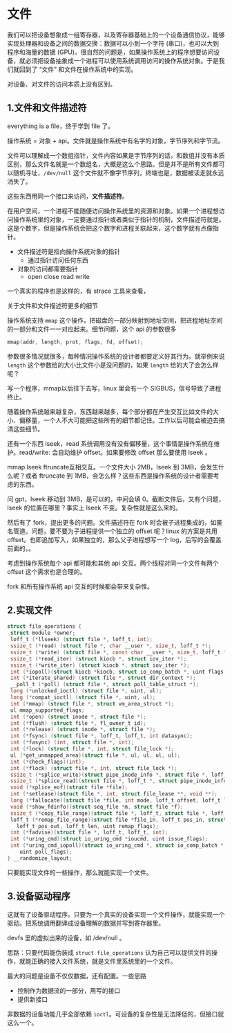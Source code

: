 
# 文件

我们可以把设备想象成一组寄存器，以及寄存器基础上的一个设备通信协议，能够实现处理器和设备之间的数据交换：数据可以小到一个字符 (串口)，也可以大到程序和海量的数据 (GPU)。很自然的问题是，如果操作系统上的程序想要访问设备，就必须把设备抽象成一个进程可以使用系统调用访问的操作系统对象。于是我们就回到了 “文件” 和文件在操作系统中的实现。

对设备、对文件的访问本质上没有区别。


## 1.文件和文件描述符

everything is a file，终于学到 file 了。

操作系统 = 对象 + api。文件就是操作系统中有名字的对象，字节序列和字节流。

文件可以理解成一个数组指针，文件内容如果是字节序列的话，和数组并没有本质区别，那么文件名就是一个数组名，大概是这么个思路。但是并不是所有文件都可以随机寻址，`/dev/null` 这个文件就不像字节序列，终端也是，数据被读走就永远消失了。

这些东西用同一个接口来访问，**文件描述符**。

在用户空间，一个进程不能随便访问操作系统里的资源和对象。如果一个进程想访问操作系统里的对象，一定要通过指针或者类似于指针的机制，文件描述符就是。这是个数字，但是操作系统会把这个数字和进程关联起来，这个数字就有点像指针。
- 文件描述符是指向操作系统对象的指针
  - 通过指针访问任何东西
- 对象的访问都需要指针
  - open close read write

一个真实的程序也是这样的，有 strace 工具来查看，


关于文件和文件描述符更多的细节

操作系统支持 `mmap` 这个操作，把磁盘的一部分映射到地址空间，把进程地址空间的一部分和文件一一对应起来。细节问题，这个 api 的参数很多

```c
mmap(addr, length, prot, flags, fd, offset);
```

参数很多情况就很多，每种情况操作系统的设计者都要定义好其行为。就举例来说 `length` 这个参数给的大小比文件小是没问题的，如果 `length` 给的大了会怎么样呢？

写一个程序，mmap以后往下去写，linux 里会有一个 SIGBUS，信号导致了进程终止。

随着操作系统越来越复杂，东西越来越多，每个部分都在产生交互比如文件的大小、偏移量，一个人不大可能把这些所有的细节都记住。工作以后可能会被迫去搞清这些细节。

还有一个东西 lseek，read 系统调用没有没有偏移量，这个事情是操作系统在维护。read/write: 会自动维护 offset。如果要修改 offset 那么要使用 lseek 。

mmap lseek ftruncate互相交互。一个文件大小 2MB，lseek 到 3MB，会发生什么呢？或者 ftruncate 到 1MB，会怎么样？这些东西是操作系统的设计者需要考虑的东西。

问 gpt，lseek 移动到 3MB，是可以的，中间会填 0。截断文件后，又有个问题，lseek 的位置在哪里？事实上 lseek 不变。复杂性就是这么来的。

然后有了 fork，提出更多的问题。文件描述符在 fork 时会被子进程集成的，如匿名管道。问题，要不要为子进程提供一个独立的 offset 呢？linux 的方案是共用 offset。也即追加写入，如果独立的，那么父子进程想写一个 log，后写的会覆盖前面的，。

考虑到操作系统每个 api 都可能和其他 api 交互。两个线程对同一个文件有两个 offset 这个需求也是合理的。

fork 和所有操作系统 api 交互的时候都会带来复杂性。


## 2.实现文件


```c
struct file_operations {
 struct module *owner;
 loff_t (*llseek) (struct file *, loff_t, int);
 ssize_t (*read) (struct file *, char __user *, size_t, loff_t *);
 ssize_t (*write) (struct file *, const char __user *, size_t, loff_t *);
 ssize_t (*read_iter) (struct kiocb *, struct iov_iter *);
 ssize_t (*write_iter) (struct kiocb *, struct iov_iter *);
 int (*iopoll)(struct kiocb *kiocb, struct io_comp_batch *, uint flags);
 int (*iterate_shared) (struct file *, struct dir_context *);
 __poll_t (*poll) (struct file *, struct poll_table_struct *);
 long (*unlocked_ioctl) (struct file *, uint, ul);
 long (*compat_ioctl) (struct file *, uint, ul);
 int (*mmap) (struct file *, struct vm_area_struct *);
 ul mmap_supported_flags;
 int (*open) (struct inode *, struct file *);
 int (*flush) (struct file *, fl_owner_t id);
 int (*release) (struct inode *, struct file *);
 int (*fsync) (struct file *, loff_t, loff_t, int datasync);
 int (*fasync) (int, struct file *, int);
 int (*lock) (struct file *, int, struct file_lock *);
 ul (*get_unmapped_area)(struct file *, ul, ul, ul, ul);
 int (*check_flags)(int);
 int (*flock) (struct file *, int, struct file_lock *);
 ssize_t (*splice_write)(struct pipe_inode_info *, struct file *, loff_t *, size_t, uint);
 ssize_t (*splice_read)(struct file *, loff_t *, struct pipe_inode_info *, size_t, uint);
 void (*splice_eof)(struct file *file);
 int (*setlease)(struct file *, int, struct file_lease **, void **);
 long (*fallocate)(struct file *file, int mode, loff_t offset, loff_t len);
 void (*show_fdinfo)(struct seq_file *m, struct file *f);
 ssize_t (*copy_file_range)(struct file *, loff_t, struct file *, loff_t, size_t, uint);
 loff_t (*remap_file_range)(struct file *file_in, loff_t pos_in, struct file *file_out,
   loff_t pos_out, loff_t len, uint remap_flags);
 int (*fadvise)(struct file *, loff_t, loff_t, int);
 int (*uring_cmd)(struct io_uring_cmd *ioucmd, uint issue_flags);
 int (*uring_cmd_iopoll)(struct io_uring_cmd *, struct io_comp_batch *,
    uint poll_flags);
} __randomize_layout;
```

只要能实现文件的一些操作，那么就能实现一个文件。

## 3.设备驱动程序

这就有了设备驱动程序。只要为一个真实的设备实现一个文件操作，就能实现一个驱动。把系统调用翻译成设备理解的数据并写到寄存器里。

devfs 里的虚拟出来的设备，如 /dev/null 。

思路：只要代码能伪装成 `struct file_operations` 认为自己可以提供文件的操作，就能正确的接入文件系统，就是文件里系统里的一个文件。


最大的问题是设备不仅仅数据，还有配置。一些思路
- 控制作为数据流的一部分，用写的接口
- 提供新接口

非数据的设备功能几乎全部依赖 `ioctl`。可设备的复杂性是无法降低的，但接口就这么一个。


